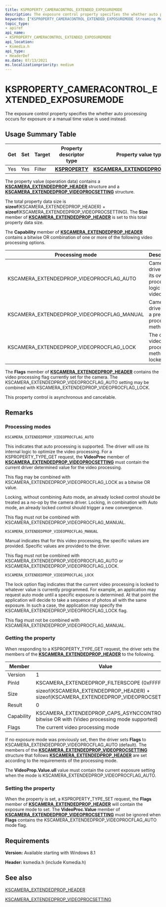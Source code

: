 ```yaml
---
title: KSPROPERTY_CAMERACONTROL_EXTENDED_EXPOSUREMODE
description: The exposure control property specifies the whether auto processing occurs for exposure or a manual time value is used instead.
keywords: ["KSPROPERTY_CAMERACONTROL_EXTENDED_EXPOSUREMODE Streaming Media Devices"]
topic_type:
- apiref
api_name:
- KSPROPERTY_CAMERACONTROL_EXTENDED_EXPOSUREMODE
api_location:
- Ksmedia.h
api_type:
- HeaderDef
ms.date: 07/13/2021
ms.localizationpriority: medium
---
```


# KSPROPERTY_CAMERACONTROL_EXTENDED_EXPOSUREMODE

The exposure control property specifies the whether auto processing occurs for exposure or a manual time value is used instead.

## Usage Summary Table

| Get | Set | Target | Property descriptor type | Property value type |
|--|--|--|--|--|
| Yes | Yes | Filter | [**KSPROPERTY**](ksproperty-structure.md) | [**KSCAMERA_EXTENDEDPROP_HEADER**](/windows-hardware/drivers/ddi/ksmedia/ns-ksmedia-tagkscamera_extendedprop_header) |

The property value (operation data) contains a [**KSCAMERA_EXTENDEDPROP_HEADER**](/windows-hardware/drivers/ddi/ksmedia/ns-ksmedia-tagkscamera_extendedprop_header) structure and a [**KSCAMERA_EXTENDEDPROP_VIDEOPROCSETTING**](/windows-hardware/drivers/ddi/ksmedia/ns-ksmedia-tagkscamera_extendedprop_videoprocsetting) structure.

The total property data size is **sizeof**(KSCAMERA_EXTENDEDPROP_HEADER) + **sizeof**(KSCAMERA_EXTENDEDPROP_VIDEOPROCSETTING). The **Size** member of [**KSCAMERA_EXTENDEDPROP_HEADER**](/windows-hardware/drivers/ddi/ksmedia/ns-ksmedia-tagkscamera_extendedprop_header) is set to this total property data size.

The **Capability** member of [**KSCAMERA_EXTENDEDPROP_HEADER**](/windows-hardware/drivers/ddi/ksmedia/ns-ksmedia-tagkscamera_extendedprop_header) contains a bitwise OR combination of one or more of the following video processing options.

| Processing mode | Description |
|--|--|
| KSCAMERA_EXTENDEDPROP_VIDEOPROCFLAG_AUTO | Camera driver uses its own processing logic for video. |
| KSCAMERA_EXTENDEDPROP_VIDEOPROCFLAG_MANUAL | Camera driver uses a preset processing method. |
| KSCAMERA_EXTENDEDPROP_VIDEOPROCFLAG_LOCK | The current video processing method is locked. |

The **Flags** member of [**KSCAMERA_EXTENDEDPROP_HEADER**](/windows-hardware/drivers/ddi/ksmedia/ns-ksmedia-tagkscamera_extendedprop_header) contains the video processing flag currently set for the camera. The KSCAMERA_EXTENDEDPROP_VIDEOPROCFLAG_AUTO setting may be combined with KSCAMERA_EXTENDEDPROP_VIDEOPROCFLAG_LOCK.

This property control is asynchronous and cancelable.

## Remarks

### Processing modes

`KSCAMERA_EXTENDEDPROP_VIDEOPROCFLAG_AUTO`

This indicates that auto processing is supported. The driver will use its internal logic to optimize the video processing. For a KSPROPERTY_TYPE_GET request, the **VideoProc** member of [**KSCAMERA_EXTENDEDPROP_VIDEOPROCSETTING**](/windows-hardware/drivers/ddi/ksmedia/ns-ksmedia-tagkscamera_extendedprop_videoprocsetting) must contain the current driver determined value for the video processing.

This flag may be combined with KSCAMERA_EXTENDEDPROP_VIDEOPROCFLAG_LOCK as a bitwise OR value.

Locking, without combining Auto mode, an already locked control should be treated as a no-op by the camera driver. Locking, in combination with Auto mode, an already locked control should trigger a new convergence.

This flag must not be combined with KSCAMERA_EXTENDEDPROP_VIDEOPROCFLAG_MANUAL.

`KSCAMERA_EXTENDEDPROP_VIDEOPROCFLAG_MANUAL`

Manual indicates that for this video processing, the specific values are provided. Specific values are provided to the driver.

This flag must not be combined with KSCAMERA_EXTENDEDPROP_VIDEOPROCFLAG_AUTO or KSCAMERA_EXTENDEDPROP_VIDEOPROCFLAG_LOCK.

`KSCAMERA_EXTENDEDPROP_VIDEOPROCFLAG_LOCK`

The lock option flag indicates that the current video processing is locked to whatever value is currently programmed. For example, an application may request auto mode until a specific exposure is determined. At that point the application will decide to take a sequence of photos all with the same exposure. In such a case, the application may specify the KSCAMERA_EXTENDEDPROP_VIDEOPROCFLAG_LOCK flag.

This flag must not be combined with KSCAMERA_EXTENDEDPROP_VIDEOPROCFLAG_MANUAL.

### Getting the property

When responding to a KSPROPERTY_TYPE_GET request, the driver sets the members of the [**KSCAMERA_EXTENDEDPROP_HEADER**](/windows-hardware/drivers/ddi/ksmedia/ns-ksmedia-tagkscamera_extendedprop_header) to the following.

| Member | Value |
|--|--|
| Version | 1 |
| PinId | KSCAMERA_EXTENDEDPROP_FILTERSCOPE (0xFFFFFFFF) |
| Size | sizeof(KSCAMERA_EXTENDEDPROP_HEADER) + sizeof(KSCAMERA_EXTENDEDPROP_VIDEOPROCSETTING) |
| Result | 0 |
| Capability | KSCAMERA_EXTENDEDPROP_CAPS_ASYNCCONTROL bitwise OR with (Video processing mode supported) |
| Flags | The current video processing mode |

If no exposure mode was previously set, then the driver sets **Flags** to KSCAMERA_EXTENDEDPROP_VIDEOPROCFLAG_AUTO (default). The members of the [**KSCAMERA_EXTENDEDPROP_VIDEOPROCSETTING**](/windows-hardware/drivers/ddi/ksmedia/ns-ksmedia-tagkscamera_extendedprop_videoprocsetting) structure that follows [**KSCAMERA_EXTENDEDPROP_HEADER**](/windows-hardware/drivers/ddi/ksmedia/ns-ksmedia-tagkscamera_extendedprop_header) are set according to the requirements of the processing mode.

The **VideoProp.Value.ull** value must contain the current exposure setting when the mode is KSCAMERA_EXTENDEDPROP_VIDEOPROCFLAG_AUTO.

### Setting the property

When the property is set, a KSPROPERTY_TYPE_SET request, the **Flags** member of [**KSCAMERA_EXTENDEDPROP_HEADER**](/windows-hardware/drivers/ddi/ksmedia/ns-ksmedia-tagkscamera_extendedprop_header) will contain the exposure mode to set. The **VideoProc.Value** member of [**KSCAMERA_EXTENDEDPROP_VIDEOPROCSETTING**](/windows-hardware/drivers/ddi/ksmedia/ns-ksmedia-tagkscamera_extendedprop_videoprocsetting) must be ignored when **Flags** contains the KSCAMERA_EXTENDEDPROP_VIDEOPROCFLAG_AUTO mode flag.

## Requirements

**Version:** Available starting with Windows 8.1

**Header:** ksmedia.h (include Ksmedia.h)

## See also

[KSCAMERA_EXTENDEDPROP_HEADER](/windows-hardware/drivers/ddi/ksmedia/ns-ksmedia-tagkscamera_extendedprop_header)

[KSCAMERA_EXTENDEDPROP_VIDEOPROCSETTING](/windows-hardware/drivers/ddi/ksmedia/ns-ksmedia-tagkscamera_extendedprop_videoprocsetting)
